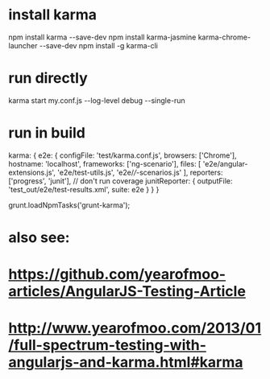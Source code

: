 # install karma

npm install karma --save-dev
npm install karma-jasmine karma-chrome-launcher --save-dev
npm install -g karma-cli

# run directly

karma start my.conf.js --log-level debug --single-run

# run in build

karma: {
    e2e: {
        configFile: 'test/karma.conf.js',
        browsers: ['Chrome'],
        hostname: 'localhost',
        frameworks: ['ng-scenario'],
        files: [
            'e2e/angular-extensions.js',
            'e2e/test-utils.js',
            'e2e/*/*-scenarios.js'
        ],
        reporters: ['progress', 'junit'], // don't run coverage
        junitReporter: {
            outputFile: 'test_out/e2e/test-results.xml',
            suite: e2e
        }
    }
}


grunt.loadNpmTasks('grunt-karma');

# also see: 
# https://github.com/yearofmoo-articles/AngularJS-Testing-Article
# http://www.yearofmoo.com/2013/01/full-spectrum-testing-with-angularjs-and-karma.html#karma